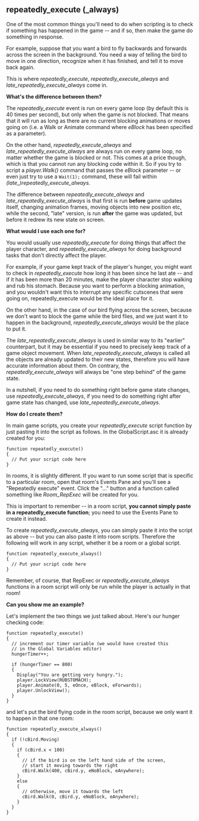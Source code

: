 ## repeatedly_execute (_always)

One of the most common things you'll need to do when scripting is to
check if something has happened in the game -- and if so, then make the
game do something in response.

For example, suppose that you want a bird to fly backwards and forwards
across the screen in the background. You need a way of telling the bird
to move in one direction, recognize when it has finished, and tell it to
move back again.

This is where *repeatedly_execute*, *repeatedly_execute_always* and
*late_repeatedly_execute_always* come in.

**What's the difference between them?**

The *repeatedly_execute* event is run on every game loop (by default
this is 40 times per second), but only when the game is not blocked.
That means that it will run as long as there are no current blocking
animations or moves going on (i.e. a Walk or Animate command where
*eBlock* has been specified as a parameter).

On the other hand, *repeatedly_execute_always* and
*late_repeatedly_execute_always* are always run on every game loop,
no matter whether the game is blocked or not. This comes at a price
though, which is that you cannot run any blocking code within it. So if
you try to script a *player.Walk()* command that passes the *eBlock*
parameter -- or even just try to use a `Wait(1);` command, these will
fail within *(late_)repeatedly_execute_always*.

The difference between *repeatedly_execute_always* and
*late_repeatedly_execute_always* is that first is run **before** game
updates itself, changing animation frames, moving objects into new
position etc, while the second, "late" version, is run **after** the
game was updated, but before it redrew its new state on screen.

**What would I use each one for?**

You would usually use *repeatedly_execute* for doing things that affect
the player character, and *repeatedly_execute_always* for doing
background tasks that don't directly affect the player.

For example, if your game kept track of the player's hunger, you might
want to check in *repeatedly_execute* how long it has been since he
last ate -- and if it has been more than 20 minutes, make the player
character stop walking and rub his stomach. Because you want to perform
a blocking animation, and you wouldn't want this to interrupt any
specific cutscenes that were going on, repeatedly_execute would be the
ideal place for it.

On the other hand, in the case of our bird flying across the screen,
because we don't want to block the game while the bird flies, and we
just want it to happen in the background, *repeatedly_execute_always*
would be the place to put it.

The *late_repeatedly_execute_always* is used in similar way to its
"earlier" counterpart, but it may be essential if you need to precisely
keep track of a game object movement. When
*late_repeatedly_execute_always* is called all the objects are
already updated to their new states, therefore you will have accurate
information about them. On contrary, the *repeatedly_execute_always*
will always be "one step behind" of the game state.

In a nutshell, if you need to do something right before game state
changes, use *repeatedly_execute_always*, if you need to do something
right after game state has changed, use
*late_repeatedly_execute_always*.

**How do I create them?**

In main game scripts, you create your *repeatedly_execute* script
function by just pasting it into the script as follows. In the
GlobalScript.asc it is already created for you:

    function repeatedly_execute()
    {
      // Put your script code here
    }

In rooms, it is slightly different. If you want to run some script that
is specific to a particular room, open that room's Events Pane and
you'll see a "Repeatedly execute" event. Click the "..." button and a
function called something like *Room_RepExec* will be created for you.

This is important to remember -- in a room script, **you cannot simply
paste in a repeatedly_execute function**; you need to use the Events
Pane to create it instead.

To create *repeatedly_execute_always*, you can simply paste it into
the script as above -- but you can also paste it into room scripts.
Therefore the following will work in any script, whether it be a room or
a global script.

    function repeatedly_execute_always()
    {
      // Put your script code here
    }

Remember, of course, that RepExec or *repeatedly_execute_always*
functions in a room script will only be run while the player is actually
in that room!

**Can you show me an example?**

Let's implement the two things we just talked about. Here's our hunger
checking code:

    function repeatedly_execute()
    {
      // increment our timer variable (we would have created this
      // in the Global Variables editor)
      hungerTimer++;

      if (hungerTimer == 800)
      {
        Display("You are getting very hungry.");
        player.LockView(RUBSTOMACH);
        player.Animate(0, 5, eOnce, eBlock, eForwards);
        player.UnlockView();
      }
    }

and let's put the bird flying code in the room script, because we only
want it to happen in that one room:

    function repeatedly_execute_always()
    {
      if (!cBird.Moving)
      {
        if (cBird.x < 100)
        {
          // if the bird is on the left hand side of the screen,
          // start it moving towards the right
          cBird.Walk(400, cBird.y, eNoBlock, eAnywhere);
        }
        else
        {
          // otherwise, move it towards the left
          cBird.Walk(0, cBird.y, eNoBlock, eAnywhere);
        }
      }
    }
